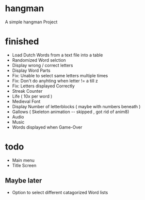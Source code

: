# hangman

A simple hangman Project

# finished
- Load Dutch Words from a text file into a table
- Randomized Word selction
- Display wrong / correct letters
- Display Word Parts
- Fix: Unable to select same letters multiple times
- Fix: Don't do anyhting when letter != a till z
- Fix: Letters displayed Correctly
- Streak Counter
- Life ( 10x per word )
- Medieval Font
- Display Number of letterblocks ( maybe with numbers beneath )
- Gallows ( Skeleton animation -- skipped , got rid of anim8)
- Audio
- Music
- Words displayed when Game-Over


# todo

- Main menu
- Title Screen


## Maybe later
- Option to select different catagorized Word lists


